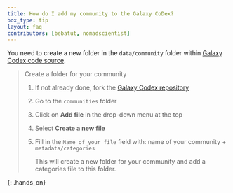 ```yaml
---
title: How do I add my community to the Galaxy CoDex?
box_type: tip
layout: faq
contributors: [bebatut, nomadscientist]
---
```


You need to create a new folder in the `data/community` folder within [Galaxy Codex code source](https://github.com/galaxyproject/galaxy_codex).

> <hands-on-title>Create a folder for your community</hands-on-title>
>
> 1. If not already done, fork the [Galaxy Codex repository](https://github.com/galaxyproject/galaxy_codex)
> 2. Go to the `communities` folder
> 3. Click on **Add file** in the drop-down menu at the top
> 4. Select **Create a new file**
> 5. Fill in the `Name of your file` field with:  name of your community + `metadata/categories`
>
>    This will create a new folder for your community and add a categories file to this folder.
>
{: .hands_on}
